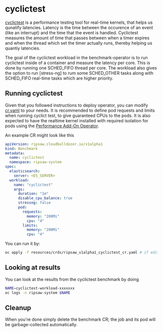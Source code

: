 # cyclictest

[cyclictest](https://manpages.debian.org/jessie/rt-tests/cyclictest.8) is a performance testing tool for real-time kernels, that helps us qunatify
latencies. Latency is the time between the occurence of an event (like an interrupt) and the time that the event is handled. Cyclictest measures the
amount of time that passes between when a timer expires and when the thread which set the timer actually runs, thereby helping us quantiy latencies.

The goal of the cyclictest workload in the benchmark-operator is to run cyclictest inside of a container and measure the latency per core. This is
done by running one SCHED_FIFO thread per core. The workload also gives the option to run [stress-ng] to rum some SCHED_OTHER tasks along with
SCHED_FIFO real-time tasks which are higher priority.

## Running cyclictest

Given that you followed instructions to deploy operator, you can modify [cr.yaml](../resources/crds/ripsaw_v1alpha1_cyclictest.yaml) to your needs.
It is recommended to define pod requests and limits when running cyclict test, to give guaranteed CPUs to the pods. It is also expected to have the
realtime kernel installed with required isolation for pods using the [Performance Add-On Operator](https://github.com/openshift-kni/performance-addon-operators).

An example CR might look like this

```yaml
apiVersion: ripsaw.cloudbulldozer.io/v1alpha1
kind: Benchmark
metadata:
  name: cyclictest
  namespace: ripsaw-system
spec:
  elasticsearch:
    server: <ES_SERVER>
  workload:
    name: "cyclictest"
    args:
      duration: "1m"
      disable_cpu_balance: true
      stressng: false
      pod:
        requests:
          memory: "200Mi"
          cpu: "4"
        limits:
          memory: "200Mi"
          cpu: "4"
```

You can run it by:

```bash
oc apply -f resources/crds/ripsaw_v1alpha1_cyclictest_cr.yaml # if edited the original one
```
## Looking at results

You can look at the results from the cyclictest benchmark by doing

```bash
NAME=cyclictest-workload-xxxxxxx
oc logs -n ripsaw-system $NAME
```

## Cleanup

When you're done simply delete the benchmark CR; the job and its pod will be garbage-collected automatically.

